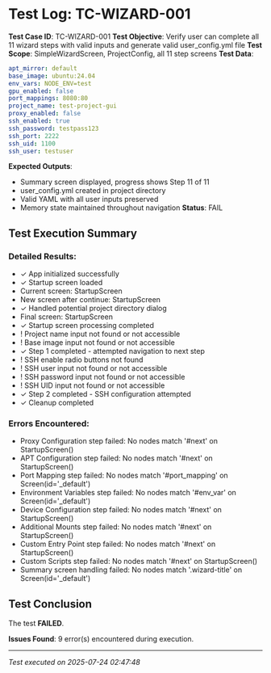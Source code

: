 # Test Log: TC-WIZARD-001

**Test Case ID**: TC-WIZARD-001
**Test Objective**: Verify user can complete all 11 wizard steps with valid inputs and generate valid user_config.yml file
**Test Scope**: SimpleWizardScreen, ProjectConfig, all 11 step screens
**Test Data**: 
```yaml
apt_mirror: default
base_image: ubuntu:24.04
env_vars: NODE_ENV=test
gpu_enabled: false
port_mappings: 8080:80
project_name: test-project-gui
proxy_enabled: false
ssh_enabled: true
ssh_password: testpass123
ssh_port: 2222
ssh_uid: 1100
ssh_user: testuser

```
**Expected Outputs**: 
- Summary screen displayed, progress shows Step 11 of 11
- user_config.yml created in project directory
- Valid YAML with all user inputs preserved
- Memory state maintained throughout navigation
**Status**: FAIL

## Test Execution Summary

### Detailed Results:
- ✓ App initialized successfully
- ✓ Startup screen loaded
- Current screen: StartupScreen
- New screen after continue: StartupScreen
- ✓ Handled potential project directory dialog
- Final screen: StartupScreen
- ✓ Startup screen processing completed
- ! Project name input not found or not accessible
- ! Base image input not found or not accessible
- ✓ Step 1 completed - attempted navigation to next step
- ! SSH enable radio buttons not found
- ! SSH user input not found or not accessible
- ! SSH password input not found or not accessible
- ! SSH UID input not found or not accessible
- ✓ Step 2 completed - SSH configuration attempted
- ✓ Cleanup completed

### Errors Encountered:
- Proxy Configuration step failed: No nodes match '#next' on StartupScreen()
- APT Configuration step failed: No nodes match '#next' on StartupScreen()
- Port Mapping step failed: No nodes match '#port_mapping' on Screen(id='_default')
- Environment Variables step failed: No nodes match '#env_var' on Screen(id='_default')
- Device Configuration step failed: No nodes match '#next' on StartupScreen()
- Additional Mounts step failed: No nodes match '#next' on StartupScreen()
- Custom Entry Point step failed: No nodes match '#next' on StartupScreen()
- Custom Scripts step failed: No nodes match '#next' on StartupScreen()
- Summary screen handling failed: No nodes match '.wizard-title' on Screen(id='_default')

## Test Conclusion

The test **FAILED**.

**Issues Found**: 9 error(s) encountered during execution.

---
*Test executed on 2025-07-24 02:47:48*

